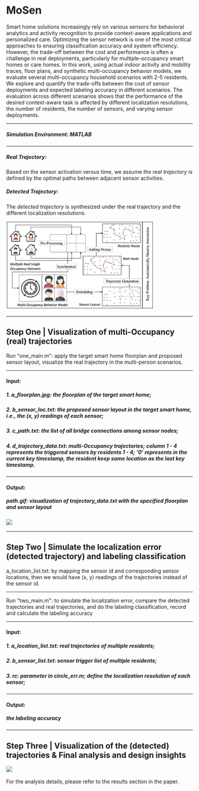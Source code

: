 # MoSen

Smart home solutions increasingly rely on various sensors for behavioral analytics and activity recognition to provide context-aware applications and personalized care. Optimizing the sensor network is one of the most critical approaches to ensuring classification accuracy and system efficiency. However, the trade-off between the cost and performance is often a challenge in real deployments, particularly for multiple-occupancy smart homes or care homes. In this work, using actual indoor activity and mobility traces, floor plans, and synthetic multi-occupancy behavior models, we evaluate several multi-occupancy household scenarios with 2-5 residents. We explore and quantify the trade-offs between the cost of sensor deployments and expected labeling accuracy in different scenarios. The evaluation across different scenarios shows that the performance of the desired context-aware task is affected by different localization resolutions, the number of residents, the number of sensors, and varying sensor deployments.

---

##### Simulation Environment: MATLAB

---

##### Real Trajectory: 

Based on the sensor activation versus time, we assume *the real trajectory* is defined by the optimal paths between adjacent sensor activities. 

##### Detected Trajectory:

The *detected trajectory* is synthesized under the real trajectory and the different localization resolutions. 

<img src="architecture2.jpg" width="400"/>

---

## Step One | Visualization of multi-Occupancy (real) trajectories

Run "one_main.m": apply the target smart home floorplan and proposed sensor layout, visualize the real trajectory in the multi-person scenarios.

---

#### Input:
##### 1. a_floorplan.jpg: the floorplan of the target smart home;
##### 2. b_sensor_loc.txt: the proposed sensor layout in the target smart home, i.e., the (x, y) readings of each sensor;
##### 3. c_path.txt: the list of all bridge connections among sensor nodes;
##### 4. d_trajectory_data.txt: multi-Occupancy trajectories; column 1 - 4 represents the triggered sensors by residents 1 - 4; '0' represents in the current key timestamp, the resident keep same location as the last key timestamp.

-------

#### Output:
##### path.gif: visualization of trajectory_data.txt with the specified floorplan and sensor layout

<img src="path.gif" width="600"/>

---

## Step Two | Simulate the localization error (detected trajectory) and labeling classification

a_location_list.txt: by mapping the sensor id and corresponding sensor locations, then we would have (x, y) readings of the trajectories instead of the sensor id. 

---
Run "two_main.m": to simulate the localization error, compare the detected trajectories and real trajectories, and do the labeling classification, record and calculate the labeling accuracy

---

#### Input:
##### 1. a_location_list.txt: real trajectories of multiple residents;
##### 2. b_sensor_list.txt: sensor trigger list of multiple residents;
##### 3. rc: parameter in circle_err.m; define the localization resolution of each sensor;

-------

#### Output:
##### the labeling accuracy

---

## Step Three | Visualization of the (detected) trajectories & Final analysis and design insights

<img src="trajectory2.gif" width="600"/>

For the analysis details, please refer to the results section in the paper.
